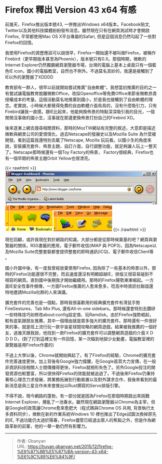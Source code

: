 # Firefox 釋出 Version 43 x64 有感


前幾天，Firefox推出版本號43, 一併推出Windows x64版本。Facebook貼文, Twitter以及其他科技媒體紛紛發布消息。雖然現在只有在網頁測試時才會開啟Firefox, 平常都使用Mac OS X平台專屬的Safari, 但是這個消息仍然勾起了一些對Firefox的回憶。<!--more-->

我使用Firefox的資歷應該可以說很早，Firefox一開始還不被叫做Firefox，被稱作Firebird（更早期版本甚至為Phoenix），版本號只有0.X。那個時期，微軟的Internet Explorer仍然獨霸網頁瀏覽器市場，台灣的電腦上基本上桌面只有一個藍色IE icon，國小的電腦教室，自然也不例外。不過莫名其妙的，我還是接觸到了IE以外的瀏覽器了XDDDD

教育部有一群人，很早以前就開始嘗試推廣"自由軟體“。我想當初推廣的目的之一有嘗試讓電腦教育脫離微軟Office，改採Openoffice等免費Office來節省微軟昂貴授權成本的考量。這個活動莫名地推廣到國小，於是我也接觸到了自由軟體的理念。老實說，小時候大都覺得免費的自由軟體介面鳥鳥的，沒有什麼吸引力，只有Firebird讓我一直摸。跟IE比起來，他能夠換佈景的特點深深吸引我的目光，一個閒閒沒事做的國小生，沒事就在那邊更換佈景打扮自己的Firebird XD。

後來逐漸上網去搜尋相關資料，那時的MozTW網站有完整的敘述，大意即是描述微軟與網景公司的愛恨情仇，過去Netscape的發展史以及Mozilla Suite 為什麼被開發。看到這篇我還特別去載了Netscape, Mozilla 玩玩看。以國小生的角度來說，安裝擴充套件、佈景主題，自訂介面，自行調整功能，就足夠讓人玩上一整天了。Netscape那時候還有一個Toy Factory的佈景， Factory很經典，Firefox也有一個早期的佈景主題Orbit Yellow也很漂亮。

{{< rawhtml >}}
<img src="/images/orbit-firefox-theme.jpg" alt="orbit-firefox-theme" /> <img  src="/images/toyfactory.gif" alt="toyfactory" />
{{< /rawhtml >}}

現在回顧，或許我現在對於網路的知識，大部分都是從那時候奠基的吧？網頁與瀏覽器的關係，RSS書籤的應用，電子郵件收信(IMAP 與 POP3)，因為Netscape以及Mozilla Suite完整套裝都會提供整套的即時通訊(ICQ)、電子郵件收信Client等 。

國小升國中後，有一度我曾經放棄使用Firefox, 因為除了一些基本的佈景以外，那時的Firefox功能還很不完整，而且速度還沒有明顯超越IE，排版又很容易碰到不相容的網頁。直到國中後期我才開始繼續用。那時的Firefox聲勢漸漸崛起。一方面IE安全性事件頻傳，一方面Firefox推廣的人愈來愈多，唸高中時資訊社聯誼還特地邀請Mozilla社群的人來演講。

擴充套件的完善也是一個點，那時我很喜歡用的經典擴充套件有滑鼠手勢FireGestures、Tab Mix Plus, 還有All-in-one sidebars。那時候還會特別去鑽研一些特殊技巧如修改about:config設定值、玩Ramdisk。由於Firefox強勢崛起，較有底氣跟朋友推薦，其中一個理由就是眾多強大的擴充套件。那時還有一件很好笑的事，就是班上流行玩一款宇宙星球間攻略的網頁遊戲，結果被我推薦的一個好友，過幾天跟我說，他找到一款Firefox的擴充套件可以調整網頁遊戲的介面ＸＤＤＤＤ。(對了打到這裡又有一件回憶，某一次瞄到地獄少女動畫，電腦教室裡的瀏覽器是用Firefox作畫的)

不過上大學以後，Chrome就開始興起了。有了Firefox的經驗，Chrome的擴充套件完善速度更快，加上背後有Google強力撐腰，在Google首頁大力宣傳，在一般非資訊科技相關人士間傳播得更快，Firefox就相形失色了。另外Google投注的開發資源也較豐富，所以很快得Firefox的效能就被追過了。不過後來Firefox仍秉持著核心理念力求發展，將業務拓展到行動裝置以及對外謀求合作，我後來看到的最新消息是與三星合作未來會推出以Rust撰寫的Servo排版引擎。

不得不說，現今網路的蓬勃，有一部分就是因為Firefox在那個時期跳出來挑戰Internet Explorer，攪亂了一池春水。雖然現在網路瀏覽器以Chrome為主宰，但是Google的政策讓Chrome愈來愈肥大（程式碼與Chrome OS 共用, 背景執行太多資料同步），微軟在新的作業系統Windows 10 裡也推出了Edge試圖汰換掉原先的IE, 不過功能仍太過於陽春，Firefox儘管已經退出眾人的焦點之外，但是作為網路革新的前輩，他的一舉一動仍然有影響力。

---

> 作者: Gbanyan  
> URL: https://huyan.gbanyan.net/2015/12/firefox-%E9%87%8B%E5%87%BA-version-43-x64-%E6%9C%89%E6%84%9F/  

